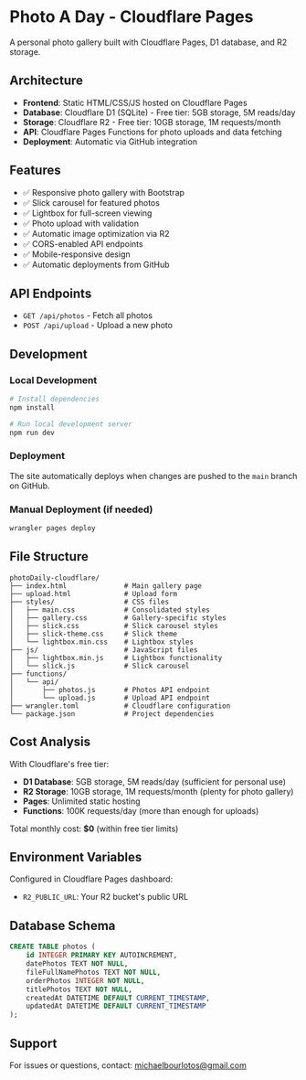 # Photo A Day - Cloudflare Pages

A personal photo gallery built with Cloudflare Pages, D1 database, and R2 storage.

## Architecture

- **Frontend**: Static HTML/CSS/JS hosted on Cloudflare Pages
- **Database**: Cloudflare D1 (SQLite) - Free tier: 5GB storage, 5M reads/day
- **Storage**: Cloudflare R2 - Free tier: 10GB storage, 1M requests/month
- **API**: Cloudflare Pages Functions for photo uploads and data fetching
- **Deployment**: Automatic via GitHub integration

## Features

- ✅ Responsive photo gallery with Bootstrap
- ✅ Slick carousel for featured photos
- ✅ Lightbox for full-screen viewing
- ✅ Photo upload with validation
- ✅ Automatic image optimization via R2
- ✅ CORS-enabled API endpoints
- ✅ Mobile-responsive design
- ✅ Automatic deployments from GitHub

## API Endpoints

- `GET /api/photos` - Fetch all photos
- `POST /api/upload` - Upload a new photo

## Development

### Local Development
```bash
# Install dependencies
npm install

# Run local development server
npm run dev
```

### Deployment
The site automatically deploys when changes are pushed to the `main` branch on GitHub.

### Manual Deployment (if needed)
```bash
wrangler pages deploy
```

## File Structure

```
photoDaily-cloudflare/
├── index.html              # Main gallery page
├── upload.html             # Upload form
├── styles/                 # CSS files
│   ├── main.css            # Consolidated styles
│   ├── gallery.css         # Gallery-specific styles
│   ├── slick.css           # Slick carousel styles
│   ├── slick-theme.css     # Slick theme
│   └── lightbox.min.css    # Lightbox styles
├── js/                     # JavaScript files
│   ├── lightbox.min.js     # Lightbox functionality
│   └── slick.js            # Slick carousel
├── functions/
│   └── api/
│       ├── photos.js       # Photos API endpoint
│       └── upload.js       # Upload API endpoint
├── wrangler.toml           # Cloudflare configuration
└── package.json            # Project dependencies
```

## Cost Analysis

With Cloudflare's free tier:
- **D1 Database**: 5GB storage, 5M reads/day (sufficient for personal use)
- **R2 Storage**: 10GB storage, 1M requests/month (plenty for photo gallery)
- **Pages**: Unlimited static hosting
- **Functions**: 100K requests/day (more than enough for uploads)

Total monthly cost: **$0** (within free tier limits)

## Environment Variables

Configured in Cloudflare Pages dashboard:
- `R2_PUBLIC_URL`: Your R2 bucket's public URL

## Database Schema

```sql
CREATE TABLE photos (
    id INTEGER PRIMARY KEY AUTOINCREMENT,
    datePhotos TEXT NOT NULL,
    fileFullNamePhotos TEXT NOT NULL,
    orderPhotos INTEGER NOT NULL,
    titlePhotos TEXT NOT NULL,
    createdAt DATETIME DEFAULT CURRENT_TIMESTAMP,
    updatedAt DATETIME DEFAULT CURRENT_TIMESTAMP
);
```

## Support

For issues or questions, contact: michaelbourlotos@gmail.com